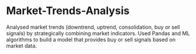 # Market-Trends-Analysis

Analysed market trends (downtrend, uptrend, consolidation, buy or sell signals) by strategically combining market indicators. Used Pandas and ML algorithms to build a model that provides buy or sell signals based on market data.

